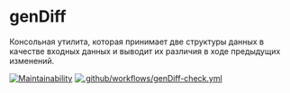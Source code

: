# genDiff
Консольная утилита, которая принимает две структуры данных в качестве входных данных и выводит их различия в ходе предыдущих изменений.

[![Maintainability](https://api.codeclimate.com/v1/badges/6739e7a10f4ae9ea5dba/maintainability)](https://codeclimate.com/github/nikitakozlovjr/genDiff/maintainability) [![.github/workflows/genDiff-check.yml](https://github.com/nikitakozlovjr/genDiff/actions/workflows/genDiff-check.yml/badge.svg)](https://github.com/nikitakozlovjr/genDiff/actions/workflows/genDiff-check.yml)